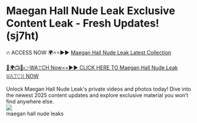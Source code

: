 # Maegan Hall Nude Leak Exclusive Content Leak - Fresh Updates! (sj7ht)

🔥 ACCESS NOW 🌍==►► <a href="https://tinyurl.com/2mz8nhtm" rel="nofollow">Maegan Hall Nude Leak Latest Collection</a>
<br><br>
[🔴🌍📺📱👉WA𝚃CH Now==►► CLICK HERE TO Maegan Hall Nude Leak 𝚆𝙰𝚃𝙲𝙷 NOW](https://tinyurl.com/2mz8nhtm)
<br><br>
Unlock Maegan Hall Nude Leak's private videos and photos today! Dive into the newest 2025 content updates and explore exclusive material you won’t find anywhere else.
<br>
<a href="https://tinyurl.com/2mz8nhtm" rel="nofollow" data-target="animated-image.originalLink"><img src="https://camo.githubusercontent.com/8a4f000d20f83aca3bf7ec5f350d767afa0574a8a352519fd8cfa583a6f93a33/68747470733a2f2f692e696d6775722e636f6d2f644a486b345a712e676966" data-canonical-src="https://i.imgur.com/dJHk4Zq.gif" style="max-width: 100%; display: inline-block;" data-target="animated-image.originalImage"></a>
<br>
maegan hall nude leaks